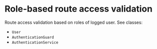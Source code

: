 # Role-based route access validation
Route access validation based on roles of logged user. See classes:
* `User`
* `AuthenticationGuard`
* `AuthenticationService`
